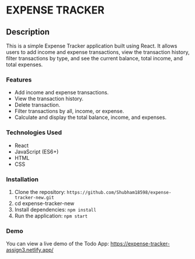 # EXPENSE TRACKER

## Description

This is a simple Expense Tracker application built using React. It allows users to add income and expense transactions, view the transaction history, filter transactions by type, and see the current balance, total income, and total expenses.

### Features

- Add income and expense transactions.
- View the transaction history.
- Delete transaction.
- Filter transactions by all, income, or expense.
- Calculate and display the total balance, income, and expenses.


### Technologies Used

- React
- JavaScript (ES6+)
- HTML
- CSS

### Installation

1. Clone the repository: `https://github.com/Shubham18598/expense-tracker-new.git`
2. cd expense-tracker-new
3. Install dependencies: `npm install`
4. Run the application: `npm start`


### Demo

You can view a live demo of the Todo App: https://expense-tracker-assign3.netlify.app/

